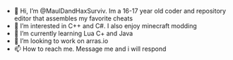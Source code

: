 - 👋 Hi, I’m @MaulDandHaxSurviv. Im a 16-17 year old coder and repository editor that assembles my favorite cheats
- 👀 I’m interested in C++ and C#. I also enjoy minecraft modding
- 🌱 I’m currently learning Lua C+ and Java
- 💞️ I’m looking to work on arras.io
- 📫 How to reach me. Message me and i will respond

<!---
MaulDandHaxSurviv/MaulDandHaxSurviv is a ✨ special ✨ repository because its `README.md` (this file) appears on your GitHub profile.
You can click the Preview link to take a look at your changes.
--->
